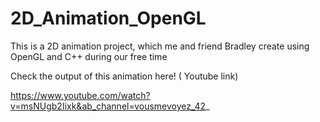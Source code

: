 # 2D_Animation_OpenGL
This is a 2D animation project, which me and friend Bradley create using OpenGL and C++ during our free time

Check the output of this animation here! ( Youtube link)

https://www.youtube.com/watch?v=msNUgb2Iixk&ab_channel=vousmevoyez_42_
